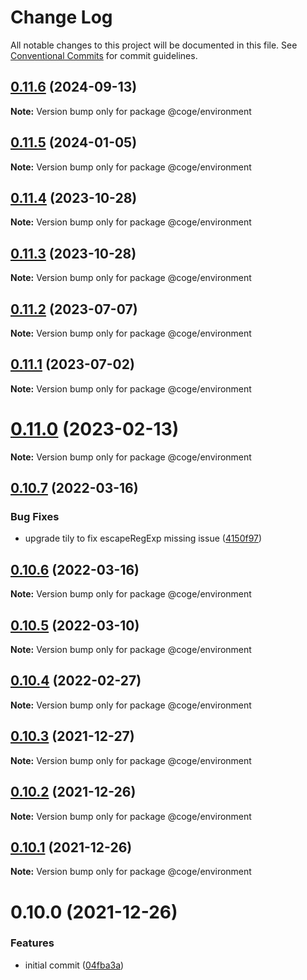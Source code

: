 # Change Log

All notable changes to this project will be documented in this file.
See [Conventional Commits](https://conventionalcommits.org) for commit guidelines.

## [0.11.6](https://github.com/cogejs/coge/compare/@coge/environment@0.11.5...@coge/environment@0.11.6) (2024-09-13)

**Note:** Version bump only for package @coge/environment





## [0.11.5](https://github.com/cogejs/coge/compare/@coge/environment@0.11.4...@coge/environment@0.11.5) (2024-01-05)

**Note:** Version bump only for package @coge/environment





## [0.11.4](https://github.com/cogejs/coge/compare/@coge/environment@0.11.3...@coge/environment@0.11.4) (2023-10-28)

**Note:** Version bump only for package @coge/environment





## [0.11.3](https://github.com/cogejs/coge/compare/@coge/environment@0.11.2...@coge/environment@0.11.3) (2023-10-28)

**Note:** Version bump only for package @coge/environment





## [0.11.2](https://github.com/cogejs/coge/compare/@coge/environment@0.11.1...@coge/environment@0.11.2) (2023-07-07)

**Note:** Version bump only for package @coge/environment





## [0.11.1](https://github.com/cogejs/coge/compare/@coge/environment@0.11.0...@coge/environment@0.11.1) (2023-07-02)

**Note:** Version bump only for package @coge/environment





# [0.11.0](https://github.com/cogejs/coge/compare/@coge/environment@0.10.7...@coge/environment@0.11.0) (2023-02-13)

**Note:** Version bump only for package @coge/environment





## [0.10.7](https://github.com/cogejs/coge/compare/@coge/environment@0.10.6...@coge/environment@0.10.7) (2022-03-16)


### Bug Fixes

* upgrade tily to fix escapeRegExp missing issue ([4150f97](https://github.com/cogejs/coge/commit/4150f971b7c602cd6c25794373701dd500bc7535))





## [0.10.6](https://github.com/cogejs/coge/compare/@coge/environment@0.10.5...@coge/environment@0.10.6) (2022-03-16)

**Note:** Version bump only for package @coge/environment





## [0.10.5](https://github.com/cogejs/coge/compare/@coge/environment@0.10.4...@coge/environment@0.10.5) (2022-03-10)

**Note:** Version bump only for package @coge/environment





## [0.10.4](https://github.com/cogejs/coge/compare/@coge/environment@0.10.3...@coge/environment@0.10.4) (2022-02-27)

**Note:** Version bump only for package @coge/environment





## [0.10.3](https://github.com/cogejs/coge/compare/@coge/environment@0.10.2...@coge/environment@0.10.3) (2021-12-27)

**Note:** Version bump only for package @coge/environment





## [0.10.2](https://github.com/cogejs/coge/compare/@coge/environment@0.10.1...@coge/environment@0.10.2) (2021-12-26)

**Note:** Version bump only for package @coge/environment





## [0.10.1](https://github.com/cogejs/coge/compare/@coge/environment@0.10.0...@coge/environment@0.10.1) (2021-12-26)

**Note:** Version bump only for package @coge/environment





# 0.10.0 (2021-12-26)


### Features

* initial commit ([04fba3a](https://github.com/cogejs/coge/commit/04fba3a3f5c8c7544243aeffbf933bb0dc4330b6))
